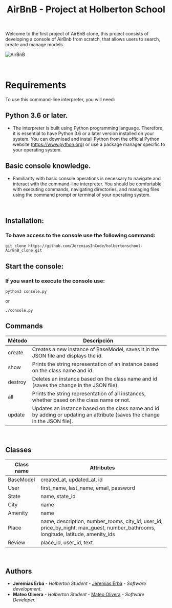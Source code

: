 <h1 align="center">AirBnB - Project at Holberton School</h1>
<br>

Welcome to the first project of AirBnB clone, this project consists of developing a console of AirBnb from scratch, that allows users to search, create and manage models.

![AirBnB](https://github.com/JeremiasInCode/holbertonschool-AirBnB_clone/assets/80486569/dce407ed-aafa-4741-8019-bdb02936665b)

<br>

# Requirements

To use this command-line interpreter, you will need:

## Python 3.6 or later.
- The interpreter is built using Python programming language. Therefore, it is essential to have Python 3.6 or a later version installed on your system. You can download and install Python from the official Python website (https://www.python.org) or use a package manager specific to your operating system.
  
## Basic console knowledge.
- Familiarity with basic console operations is necessary to navigate and interact with the command-line interpreter. You should be comfortable with executing commands, navigating directories, and managing files using the command prompt or terminal of your operating system.

<br>

<h2> Installation: </h2>
<h3> To have access to the console use the following command: </h3>

```
git clone https://github.com/JeremiasInCode/holbertonschool-AirBnB_clone.git
```

<h2> Start the console: </h2>
<h3>If you want to execute the console use:</h3>

```
python3 console.py
```
or

```
./console.py
```

## Commands

| Método    | Descripción                                                                                                     |
|-----------|-----------------------------------------------------------------------------------------------------------------|
| create    | Creates a new instance of BaseModel, saves it in the JSON file and displays the id.                            |
| show      | Prints the string representation of an instance based on the class name and id.                                 |
| destroy   | Deletes an instance based on the class name and id (saves the change in the JSON file).                         |
| all       | Prints the string representation of all instances, whether based on the class name or not.                      |
| update    | Updates an instance based on the class name and id by adding or updating an attribute (saves the change in the JSON file). |

<br>

## Classes
| Class name | Attributes                                                                                                 |
|------------|-----------------------------------------------------------------------------------------------------------|
| BaseModel  | created_at, updated_at, id                                                                                |
| User       | first_name, last_name, email, password                                                                    |
| State      | name, state_id                                                                                            |
| City       | name                                                                                                      |
| Amenity    | name                                                                                                      |
| Place      | name, description, number_rooms, city_id, user_id, price_by_night, max_guest, number_bathrooms, longitude, latitude, amenity_ids |
| Review     | place_id, user_id, text                                                                                    |

<br>

## Authors

* **Jeremias Erba** - *Holberton Student* - [Jeremias Erba](https://github.com/JeremiasInCode/) - *Software development.*
* **Mateo Olivera** - *Holberton Student* - [Mateo Olivera](https://github.com/MateoOlv) - *Software Developer.*
